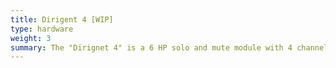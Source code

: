 ```yaml
---
title: Dirigent 4 [WIP]
type: hardware
weight: 3
summary: The "Dirignet 4" is a 6 HP solo and mute module with 4 channels, essential for my live techno sets.
---
```

